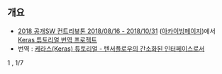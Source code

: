 ## 개요
- [2018 공개SW 컨트리뷰톤 2018/08/16 - 2018/10/31](https://www.kosshackathon.kr) ([아카이빙페이지](https://archive.li/YiVQn))에서 [Keras 튜토리얼 번역 프로젝트](https://github.com/KerasKorea/KEKOxTutorial)
- 번역 : [케라스(Keras) 튜토리얼 - 텐서플로우의 간소화된 인터페이스로서](Contribution/translation_Keras_as_a_simplified_interface_to_TensorFlow_tutorial.md)


1 , 1/7